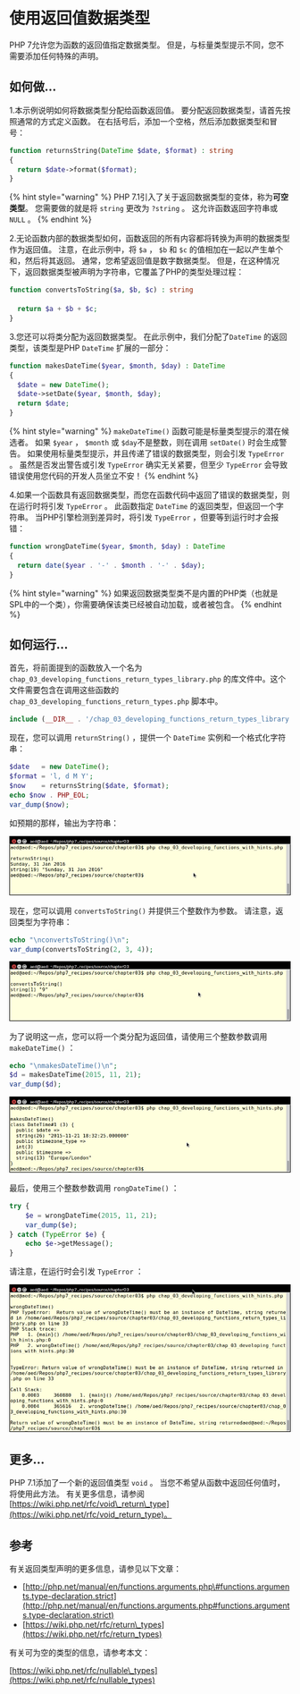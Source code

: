 # 使用返回值数据类型

PHP 7允许您为函数的返回值指定数据类型。 但是，与标量类型提示不同，您不需要添加任何特殊的声明。

## 如何做...

1.本示例说明如何将数据类型分配给函数返回值。 要分配返回数据类型，请首先按照通常的方式定义函数。 在右括号后，添加一个空格，然后添加数据类型和冒号：

```php
function returnsString(DateTime $date, $format) : string
{
  return $date->format($format);
}
```

{% hint style="warning" %}
PHP 7.1引入了关于返回数据类型的变体，称为**可空类型**。 您需要做的就是将 `string` 更改为 `?string` 。 这允许函数返回字符串或 `NULL` 。
{% endhint %}

2.无论函数内部的数据类型如何，函数返回的所有内容都将转换为声明的数据类型作为返回值。 注意，在此示例中，将 `$a` ， `$b` 和 `$c` 的值相加在一起以产生单个和，然后将其返回。 通常，您希望返回值是数字数据类型。 但是，在这种情况下，返回数据类型被声明为字符串，它覆盖了PHP的类型处理过程：

```php
function convertsToString($a, $b, $c) : string
      
  return $a + $b + $c;
}
```

3.您还可以将类分配为返回数据类型。 在此示例中，我们分配了`DateTime` 的返回类型，该类型是PHP  `DateTime` 扩展的一部分：

```php
function makesDateTime($year, $month, $day) : DateTime
{
  $date = new DateTime();
  $date->setDate($year, $month, $day);
  return $date;
}
```

{% hint style="warning" %}
`makeDateTime()` 函数可能是标量类型提示的潜在候选者。 如果 `$year` ， `$month` 或 `$day`不是整数，则在调用 `setDate()` 时会生成警告。 如果使用标量类型提示，并且传递了错误的数据类型，则会引发 `TypeError` 。 虽然是否发出警告或引发 `TypeError` 确实无关紧要，但至少 `TypeError` 会导致错误使用您代码的开发人员坐立不安！
{% endhint %}

4.如果一个函数具有返回数据类型，而您在函数代码中返回了错误的数据类型，则在运行时将引发 `TypeError` 。 此函数指定 `DateTime` 的返回类型，但返回一个字符串。 当PHP引擎检测到差异时，将引发 `TypeError` ，但要等到运行时才会报错：

```php
function wrongDateTime($year, $month, $day) : DateTime
{
  return date($year . '-' . $month . '-' . $day);
}
```

{% hint style="warning" %}
如果返回数据类型类不是内置的PHP类（也就是SPL中的一个类），你需要确保该类已经被自动加载，或者被包含。
{% endhint %}

## 如何运行...

首先，将前面提到的函数放入一个名为 `chap_03_developing_functions_return_types_library.php` 的库文件中。这个文件需要包含在调用这些函数的 `chap_03_developing_functions_return_types.php` 脚本中。

```php
include (__DIR__ . '/chap_03_developing_functions_return_types_library.php');
```

现在，您可以调用 `returnString()` ，提供一个 `DateTime` 实例和一个格式化字符串：

```php
$date   = new DateTime();
$format = 'l, d M Y';
$now    = returnsString($date, $format);
echo $now . PHP_EOL;
var_dump($now);
```

如预期的那样，输出为字符串：

![](../../.gitbook/assets/image%20%2821%29.png)

现在，您可以调用 `convertsToString()` 并提供三个整数作为参数。 请注意，返回类型为字符串：

```php
echo "\nconvertsToString()\n";
var_dump(convertsToString(2, 3, 4));
```

![](../../.gitbook/assets/image%20%2817%29.png)

为了说明这一点，您可以将一个类分配为返回值，请使用三个整数参数调用 `makeDateTime()` ：

```php
echo "\nmakesDateTime()\n";
$d = makesDateTime(2015, 11, 21);
var_dump($d);
```

![](../../.gitbook/assets/image%20%2816%29.png)

最后，使用三个整数参数调用 `rongDateTime()` ：

```php
try {
    $e = wrongDateTime(2015, 11, 21);
    var_dump($e);
} catch (TypeError $e) {
    echo $e->getMessage();
}
```

请注意，在运行时会引发 `TypeError` ：

![](../../.gitbook/assets/image%20%2820%29.png)

## 更多...

PHP 7.1添加了一个新的返回值类型 `void` 。 当您不希望从函数中返回任何值时，将使用此方法。 有关更多信息，请参阅[https://wiki.php.net/rfc/void\_return\_type](https://wiki.php.net/rfc/void_return_type)。

## 参考

有关返回类型声明的更多信息，请参见以下文章：

* [http://php.net/manual/en/functions.arguments.php\#functions.arguments.type-declaration.strict](http://php.net/manual/en/functions.arguments.php#functions.arguments.type-declaration.strict)
* [https://wiki.php.net/rfc/return\_types](https://wiki.php.net/rfc/return_types)

有关可为空的类型的信息，请参考本文：

[https://wiki.php.net/rfc/nullable\_types](https://wiki.php.net/rfc/nullable_types)

